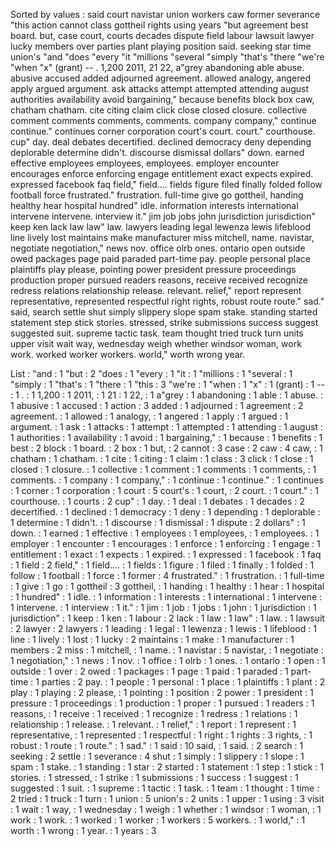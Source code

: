 Sorted by values :
said court navistar union workers caw former severance "this action cannot class gottheil rights using years "but agreement best board. but, case court, courts decades dispute field labour lawsuit lawyer lucky members over parties plant playing position said. seeking star time union's "and "does "every "it "millions "several "simply "that's "there "we're "when "x" (grant) -- . 1,200 2011, 21 22, a"grey abandoning able abuse. abusive accused added adjourned agreement. allowed analogy, angered apply argued argument. ask attacks attempt attempted attending august authorities availability avoid bargaining," because benefits block box caw, chatham chatham. cite citing claim click close closed closure. collective comment comments comments, comments. company company," continue continue." continues corner corporation court's court. court." courthouse. cup" day. deal debates decertified. declined democracy deny depending deplorable determine didn't. discourse dismissal dollars" down. earned effective employees employees, employees. employer encounter encourages enforce enforcing engage entitlement exact expects expired. expressed facebook faq field," field.... fields figure filed finally folded follow football force frustrated." frustration. full-time give go gottheil, handing healthy hear hospital hundred" idle. information interests international intervene intervene. interview it." jim job jobs john jurisdiction jurisdiction" keep ken lack law law" law. lawyers leading legal lewenza lewis lifeblood line lively lost maintains make manufacturer miss mitchell, name. navistar, negotiate negotiation," news nov. office olrb ones. ontario open outside owed packages page paid paraded part-time pay. people personal place plaintiffs play please, pointing power president pressure proceedings production proper pursued readers reasons, receive received recognize redress relations relationship release. relevant. relief," report represent representative, represented respectful right rights, robust route route." sad." said, search settle shut simply slippery slope spam stake. standing started statement step stick stories. stressed, strike submissions success suggest suggested suit. supreme tactic task. team thought tried truck turn units upper visit wait way, wednesday weigh whether windsor woman, work work. worked worker workers. world," worth wrong year. 

List :
"and : 1
"but : 2
"does : 1
"every : 1
"it : 1
"millions : 1
"several : 1
"simply : 1
"that's : 1
"there : 1
"this : 3
"we're : 1
"when : 1
"x" : 1
(grant) : 1
-- : 1
. : 1
1,200 : 1
2011, : 1
21 : 1
22, : 1
a"grey : 1
abandoning : 1
able : 1
abuse. : 1
abusive : 1
accused : 1
action : 3
added : 1
adjourned : 1
agreement : 2
agreement. : 1
allowed : 1
analogy, : 1
angered : 1
apply : 1
argued : 1
argument. : 1
ask : 1
attacks : 1
attempt : 1
attempted : 1
attending : 1
august : 1
authorities : 1
availability : 1
avoid : 1
bargaining," : 1
because : 1
benefits : 1
best : 2
block : 1
board. : 2
box : 1
but, : 2
cannot : 3
case : 2
caw : 4
caw, : 1
chatham : 1
chatham. : 1
cite : 1
citing : 1
claim : 1
class : 3
click : 1
close : 1
closed : 1
closure. : 1
collective : 1
comment : 1
comments : 1
comments, : 1
comments. : 1
company : 1
company," : 1
continue : 1
continue." : 1
continues : 1
corner : 1
corporation : 1
court : 5
court's : 1
court, : 2
court. : 1
court." : 1
courthouse. : 1
courts : 2
cup" : 1
day. : 1
deal : 1
debates : 1
decades : 2
decertified. : 1
declined : 1
democracy : 1
deny : 1
depending : 1
deplorable : 1
determine : 1
didn't. : 1
discourse : 1
dismissal : 1
dispute : 2
dollars" : 1
down. : 1
earned : 1
effective : 1
employees : 1
employees, : 1
employees. : 1
employer : 1
encounter : 1
encourages : 1
enforce : 1
enforcing : 1
engage : 1
entitlement : 1
exact : 1
expects : 1
expired. : 1
expressed : 1
facebook : 1
faq : 1
field : 2
field," : 1
field.... : 1
fields : 1
figure : 1
filed : 1
finally : 1
folded : 1
follow : 1
football : 1
force : 1
former : 4
frustrated." : 1
frustration. : 1
full-time : 1
give : 1
go : 1
gottheil : 3
gottheil, : 1
handing : 1
healthy : 1
hear : 1
hospital : 1
hundred" : 1
idle. : 1
information : 1
interests : 1
international : 1
intervene : 1
intervene. : 1
interview : 1
it." : 1
jim : 1
job : 1
jobs : 1
john : 1
jurisdiction : 1
jurisdiction" : 1
keep : 1
ken : 1
labour : 2
lack : 1
law : 1
law" : 1
law. : 1
lawsuit : 2
lawyer : 2
lawyers : 1
leading : 1
legal : 1
lewenza : 1
lewis : 1
lifeblood : 1
line : 1
lively : 1
lost : 1
lucky : 2
maintains : 1
make : 1
manufacturer : 1
members : 2
miss : 1
mitchell, : 1
name. : 1
navistar : 5
navistar, : 1
negotiate : 1
negotiation," : 1
news : 1
nov. : 1
office : 1
olrb : 1
ones. : 1
ontario : 1
open : 1
outside : 1
over : 2
owed : 1
packages : 1
page : 1
paid : 1
paraded : 1
part-time : 1
parties : 2
pay. : 1
people : 1
personal : 1
place : 1
plaintiffs : 1
plant : 2
play : 1
playing : 2
please, : 1
pointing : 1
position : 2
power : 1
president : 1
pressure : 1
proceedings : 1
production : 1
proper : 1
pursued : 1
readers : 1
reasons, : 1
receive : 1
received : 1
recognize : 1
redress : 1
relations : 1
relationship : 1
release. : 1
relevant. : 1
relief," : 1
report : 1
represent : 1
representative, : 1
represented : 1
respectful : 1
right : 1
rights : 3
rights, : 1
robust : 1
route : 1
route." : 1
sad." : 1
said : 10
said, : 1
said. : 2
search : 1
seeking : 2
settle : 1
severance : 4
shut : 1
simply : 1
slippery : 1
slope : 1
spam : 1
stake. : 1
standing : 1
star : 2
started : 1
statement : 1
step : 1
stick : 1
stories. : 1
stressed, : 1
strike : 1
submissions : 1
success : 1
suggest : 1
suggested : 1
suit. : 1
supreme : 1
tactic : 1
task. : 1
team : 1
thought : 1
time : 2
tried : 1
truck : 1
turn : 1
union : 5
union's : 2
units : 1
upper : 1
using : 3
visit : 1
wait : 1
way, : 1
wednesday : 1
weigh : 1
whether : 1
windsor : 1
woman, : 1
work : 1
work. : 1
worked : 1
worker : 1
workers : 5
workers. : 1
world," : 1
worth : 1
wrong : 1
year. : 1
years : 3
